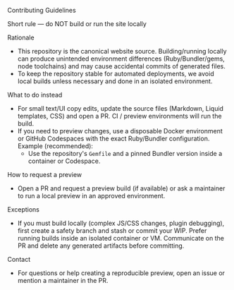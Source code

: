 Contributing Guidelines

Short rule — do NOT build or run the site locally

Rationale
- This repository is the canonical website source. Building/running locally can produce unintended environment differences (Ruby/Bundler/gems, node toolchains) and may cause accidental commits of generated files.
- To keep the repository stable for automated deployments, we avoid local builds unless necessary and done in an isolated environment.

What to do instead
- For small text/UI copy edits, update the source files (Markdown, Liquid templates, CSS) and open a PR. CI / preview environments will run the build.
- If you need to preview changes, use a disposable Docker environment or GitHub Codespaces with the exact Ruby/Bundler configuration. Example (recommended):
  - Use the repository's `Gemfile` and a pinned Bundler version inside a container or Codespace.

How to request a preview
- Open a PR and request a preview build (if available) or ask a maintainer to run a local preview in an approved environment.

Exceptions
- If you must build locally (complex JS/CSS changes, plugin debugging), first create a safety branch and stash or commit your WIP. Prefer running builds inside an isolated container or VM. Communicate on the PR and delete any generated artifacts before committing.

Contact
- For questions or help creating a reproducible preview, open an issue or mention a maintainer in the PR.

